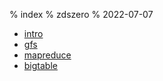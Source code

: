 % index
% zdszero
% 2022-07-07

* [intro](./intro.md)
* [gfs](./gfs.md)
* [mapreduce](./mapreduce.md)
* [bigtable](bigtable.md)
